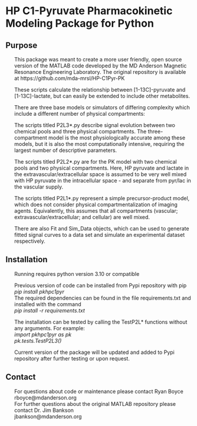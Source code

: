 <h1> HP C1-Pyruvate Pharmacokinetic Modeling Package for Python </h1>

<h2>
Purpose
</h2>

<ul>
This package was meant to create a more user friendly, open source version of the MATLAB code developed by the MD Anderson Magnetic Resonance Engineering Laboratory.
The original repository is available at https://github.com/mda-mrsl/HP-C1Pyr-PK
</ul>

<ul>
These scripts calculate the relationship between [1-13C]-pyruvate and [1-13C]-lactate, but can easily be extended to include other metabolites.
</ul>

<ul>
There are three base models or simulators of differing complexity which include a different number of physical compartments:
</ul>

<ul>
The scripts titled P2L3*.py describe signal evolution between two chemical pools and three physical compartments. The three-compartment model is the most physiologically accurate among these models, but it is also the most computationally intensive, requiring the largest number of descriptive parameters.
</ul>

<ul>
The scripts titled P2L2*.py are for the PK model with two chemical pools and two physical compartments. Here, HP pyruvate and lactate in the extravascular/extracellular space is assumed to be very well mixed with HP pyruvate in the intracellular space - and separate from pyr/lac in the vascular supply.
</ul>

<ul>
The scripts titled P2L1*.py represent a simple precursor-product model, which does not consider physical compartmentalization of imaging agents. Equivalently, this assumes that all compartments (vascular; extravascular/extracellular; and cellular) are well mixed.
</ul>

<ul>
There are also Fit and Sim_Data objects, which can be used to generate fitted signal curves to a data set and simulate an experimental dataset respectively.
</ul>


<h2> 
Installation
</h2>

<ul> Running requires python version 3.10 or compatible </ul>

<ul>
Previous version of code can be installed from Pypi repository with pip
<br> <i> pip install pkhpc1pyr </i>
<br> The required dependencies can be found in the file requirements.txt and installed with the command 
<br> <i> pip install -r requirements.txt </i>
</ul>

<ul>
The installation can be tested by calling the TestP2L* functions without any arguments. For example:
<br> <i> import pkhpc1pyr as pk 
<br> pk.tests.TestP2L3() </i>
</ul>

<ul>
Current version of the package will be updated and added to Pypi repository after further testing or
upon request.
</ul>

<h2> 
Contact
</h2>

<ul>
For questions about code or maintenance please contact Ryan Boyce <br> rboyce@mdanderson.org
<br> For further questions about the original MATLAB repository please contact Dr. Jim Bankson <br> jbankson@mdanderson.org
</ul>

